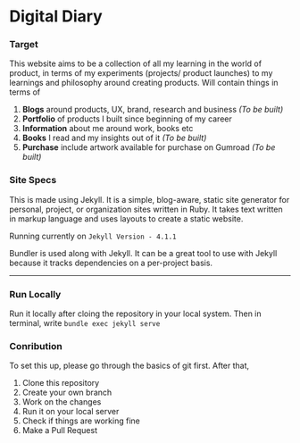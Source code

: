 # Digital Diary

### Target
This website aims to be a collection of all my learning in the world of product, in terms of my experiments (projects/ product launches) to my learnings and philosophy around creating products. Will contain things in terms of
1. **Blogs** around products, UX, brand, research and business _(To be built)_
2. **Portfolio** of products I built since beginning of my career
3. **Information** about me around work, books etc
4. **Books** I read and my insights out of it _(To be built)_
5. **Purchase** include artwork available for purchase on Gumroad _(To be built)_

### Site Specs
This is made using Jekyll. It is a simple, blog-aware, static site generator for personal, project, or organization sites written in Ruby. It takes text written in markup language and uses layouts to create a static website.

Running currently on `Jekyll Version - 4.1.1`

Bundler is used along with Jekyll. It can be a great tool to use with Jekyll because it tracks dependencies on a per-project basis.

---

### Run Locally
Run it locally after cloing the repository in your local system. Then in terminal, write `bundle exec jekyll serve`

### Conribution
To set this up, please go through the basics of git first. After that,

1. Clone this repository
2. Create your own branch
3. Work on the changes
4. Run it on your local server
5. Check if things are working fine
6. Make a Pull Request
